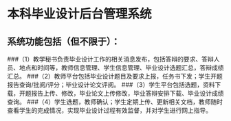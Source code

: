 # 本科毕业设计后台管理系统 
## 系统功能包括（但不限于）： 
###（1）教学秘书负责毕业设计工作的相关消息发布，包括答辩的要求、答辩人员、地点和时间等，教师信息管理、学生信息管理、毕业设计选题汇总，答辩成绩汇总。
###（2）教师平台包括毕业设计题目及要求上报，任务书下发；学生开题报告查询/批阅/评分；毕业设计论文评阅。
###（3）学生平台包括选题，资料下载，开题报告上传、修改，毕业论文上传修改，毕业答辩安排下载、毕业设计成绩查询。
###（4）学生选题，教师确认；学生定期上传、更新相关文档，教师随时查看学生的完成情况，实现毕业设计过程有效监督，并对学生进行网上指导。

